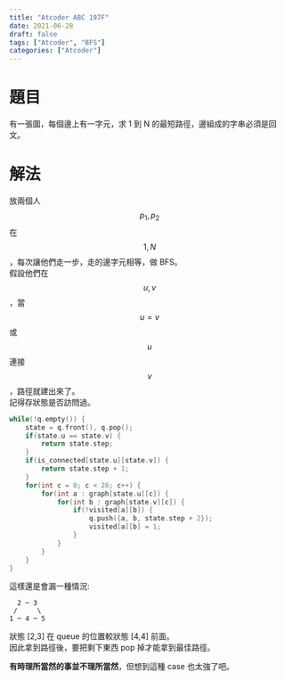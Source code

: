 ```yaml
---
title: "Atcoder ABC 197F"
date: 2021-06-28
draft: false
tags: ["Atcoder", "BFS"]
categories: ["Atcoder"]
---
```

<!--more-->

# 題目
有一張圖，每個邊上有一字元，求 1 到 N 的最短路徑，邊組成的字串必須是回文。

# 解法
放兩個人 $$p_1,p_2$$ 在 $$1,N$$，每次讓他們走一步，走的邊字元相等，做 BFS。<br>
假設他們在 $$u,v$$，當 $$u=v$$ 或 $$u$$ 連接 $$v$$，路徑就建出來了。<br>
記得存狀態是否訪問過。

```c++
while(!q.empty()) {
    state = q.front(), q.pop();
    if(state.u == state.v) {
        return state.step;
    }
    if(is_connected[state.u][state.v]) {
        return state.step + 1;
    }
    for(int c = 0; c < 26; c++) {
        for(int a : graph[state.u][c]) {
            for(int b : graph[state.v][c]) {
                if(!visited[a][b]) {
                    q.push({a, b, state.step + 2});
                    visited[a][b] = 1;
                }
            }
        }
    }
}
```

這樣還是會漏一種情況:
```
  2 ─ 3
 /     \
1 ─ 4 ─ 5
```
狀態 [2,3] 在 queue 的位置較狀態 [4,4] 前面。<br>
因此拿到路徑後，要把剩下東西 pop 掉才能拿到最佳路徑。

**有時理所當然的事並不理所當然**，但想到這種 case 也太強了吧。